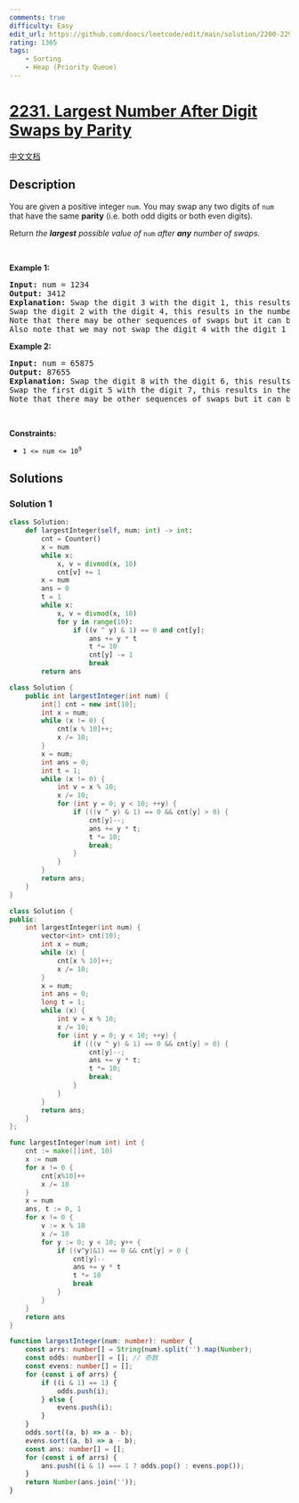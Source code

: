 ```yaml
---
comments: true
difficulty: Easy
edit_url: https://github.com/doocs/leetcode/edit/main/solution/2200-2299/2231.Largest%20Number%20After%20Digit%20Swaps%20by%20Parity/README_EN.md
rating: 1365
tags:
    - Sorting
    - Heap (Priority Queue)
---
```


# [2231. Largest Number After Digit Swaps by Parity](https://leetcode.com/problems/largest-number-after-digit-swaps-by-parity)

[中文文档](/solution/2200-2299/2231.Largest%20Number%20After%20Digit%20Swaps%20by%20Parity/README.md)

## Description

<p>You are given a positive integer <code>num</code>. You may swap any two digits of <code>num</code> that have the same <strong>parity</strong> (i.e. both odd digits or both even digits).</p>

<p>Return<em> the <strong>largest</strong> possible value of </em><code>num</code><em> after <strong>any</strong> number of swaps.</em></p>

<p>&nbsp;</p>
<p><strong class="example">Example 1:</strong></p>

<pre>
<strong>Input:</strong> num = 1234
<strong>Output:</strong> 3412
<strong>Explanation:</strong> Swap the digit 3 with the digit 1, this results in the number 3214.
Swap the digit 2 with the digit 4, this results in the number 3412.
Note that there may be other sequences of swaps but it can be shown that 3412 is the largest possible number.
Also note that we may not swap the digit 4 with the digit 1 since they are of different parities.
</pre>

<p><strong class="example">Example 2:</strong></p>

<pre>
<strong>Input:</strong> num = 65875
<strong>Output:</strong> 87655
<strong>Explanation:</strong> Swap the digit 8 with the digit 6, this results in the number 85675.
Swap the first digit 5 with the digit 7, this results in the number 87655.
Note that there may be other sequences of swaps but it can be shown that 87655 is the largest possible number.
</pre>

<p>&nbsp;</p>
<p><strong>Constraints:</strong></p>

<ul>
	<li><code>1 &lt;= num &lt;= 10<sup>9</sup></code></li>
</ul>

## Solutions

### Solution 1

<!-- tabs:start -->

```python
class Solution:
    def largestInteger(self, num: int) -> int:
        cnt = Counter()
        x = num
        while x:
            x, v = divmod(x, 10)
            cnt[v] += 1
        x = num
        ans = 0
        t = 1
        while x:
            x, v = divmod(x, 10)
            for y in range(10):
                if ((v ^ y) & 1) == 0 and cnt[y]:
                    ans += y * t
                    t *= 10
                    cnt[y] -= 1
                    break
        return ans
```

```java
class Solution {
    public int largestInteger(int num) {
        int[] cnt = new int[10];
        int x = num;
        while (x != 0) {
            cnt[x % 10]++;
            x /= 10;
        }
        x = num;
        int ans = 0;
        int t = 1;
        while (x != 0) {
            int v = x % 10;
            x /= 10;
            for (int y = 0; y < 10; ++y) {
                if (((v ^ y) & 1) == 0 && cnt[y] > 0) {
                    cnt[y]--;
                    ans += y * t;
                    t *= 10;
                    break;
                }
            }
        }
        return ans;
    }
}
```

```cpp
class Solution {
public:
    int largestInteger(int num) {
        vector<int> cnt(10);
        int x = num;
        while (x) {
            cnt[x % 10]++;
            x /= 10;
        }
        x = num;
        int ans = 0;
        long t = 1;
        while (x) {
            int v = x % 10;
            x /= 10;
            for (int y = 0; y < 10; ++y) {
                if (((v ^ y) & 1) == 0 && cnt[y] > 0) {
                    cnt[y]--;
                    ans += y * t;
                    t *= 10;
                    break;
                }
            }
        }
        return ans;
    }
};
```

```go
func largestInteger(num int) int {
	cnt := make([]int, 10)
	x := num
	for x != 0 {
		cnt[x%10]++
		x /= 10
	}
	x = num
	ans, t := 0, 1
	for x != 0 {
		v := x % 10
		x /= 10
		for y := 0; y < 10; y++ {
			if ((v^y)&1) == 0 && cnt[y] > 0 {
				cnt[y]--
				ans += y * t
				t *= 10
				break
			}
		}
	}
	return ans
}
```

```ts
function largestInteger(num: number): number {
    const arrs: number[] = String(num).split('').map(Number);
    const odds: number[] = []; // 奇数
    const evens: number[] = [];
    for (const i of arrs) {
        if ((i & 1) == 1) {
            odds.push(i);
        } else {
            evens.push(i);
        }
    }
    odds.sort((a, b) => a - b);
    evens.sort((a, b) => a - b);
    const ans: number[] = [];
    for (const i of arrs) {
        ans.push((i & 1) === 1 ? odds.pop() : evens.pop());
    }
    return Number(ans.join(''));
}
```

<!-- tabs:end -->

<!-- end -->
